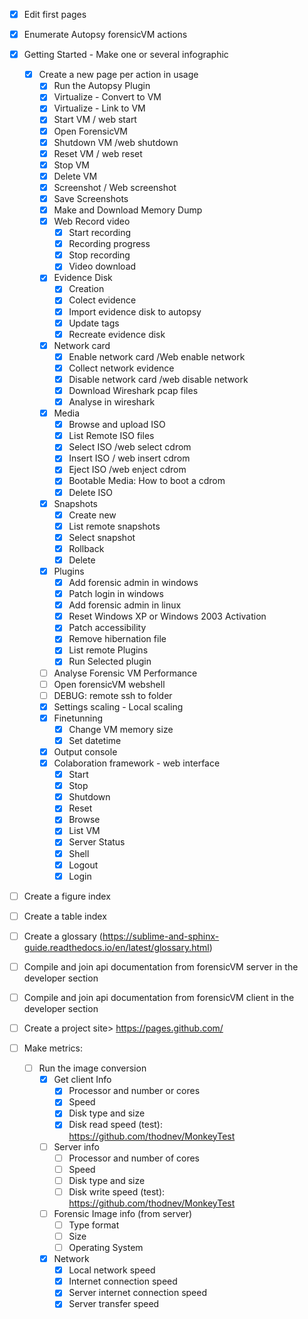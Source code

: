 - [x] Edit first pages
- [x] Enumerate Autopsy forensicVM actions
- [x] Getting Started - Make one or several infographic
   - [x] Create a new page per action in usage
      - [x] Run the Autopsy Plugin
      - [x] Virtualize - Convert to VM
      - [x] Virtualize - Link to VM
      - [x] Start VM / web start
      - [x] Open ForensicVM
      - [x] Shutdown VM /web shutdown
      - [x] Reset VM / web reset
      - [x] Stop VM
      - [x] Delete VM
      - [x] Screenshot / Web screenshot
      - [x] Save Screenshots
      - [x] Make and Download Memory Dump
      - [x] Web Record video
         - [x] Start recording
         - [x] Recording progress
         - [x] Stop recording
         - [x] Video download
      - [x] Evidence Disk
         - [x] Creation
         - [x] Colect evidence
         - [x] Import evidence disk to autopsy
         - [x] Update tags
         - [x] Recreate evidence disk         
      - [x] Network card
         - [x] Enable network card /Web enable network
         - [x] Collect network evidence
         - [x] Disable network card /web disable network
         - [x] Download Wireshark pcap files
         - [x] Analyse in wireshark
      - [x] Media
         - [x] Browse and upload ISO
         - [x] List Remote ISO files
         - [x] Select ISO /web select cdrom         
         - [x] Insert ISO / web insert cdrom
         - [x] Eject ISO /web enject cdrom                  
         - [x] Bootable Media: How to boot a cdrom
         - [x] Delete ISO
      - [x] Snapshots
         - [x] Create new
         - [x] List remote snapshots
         - [x] Select snapshot
         - [x] Rollback
         - [x] Delete
      - [x] Plugins
        - [x] Add forensic admin in windows
        - [x] Patch login in windows
        - [x] Add forensic admin in linux
        - [x] Reset Windows XP or Windows 2003 Activation
        - [x] Patch accessibility
        - [x] Remove hibernation file
        - [x] List remote Plugins
        - [x] Run Selected plugin         
      - [ ] Analyse Forensic VM Performance
      - [ ] Open forensicVM webshell
      - [ ] DEBUG: remote ssh to folder
      - [x] Settings scaling - Local scaling
      - [x] Finetunning
         - [x] Change VM memory size
         - [x] Set datetime
      - [x] Output console
      - [x] Colaboration framework - web interface
         - [x] Start
         - [x] Stop
         - [x] Shutdown
         - [x] Reset
         - [x] Browse
         - [x] List VM
         - [x] Server Status
         - [x] Shell
         - [x] Logout
         - [x] Login
- [ ] Create a figure index
- [ ] Create a table index
- [ ] Create a glossary (https://sublime-and-sphinx-guide.readthedocs.io/en/latest/glossary.html)
- [ ] Compile and join api documentation from forensicVM server in the developer section
- [ ] Compile and join api documentation from forensicVM client in the developer section
- [ ] Create a project site> https://pages.github.com/

- [ ] Make metrics:
   - [ ] Run the image conversion
      - [x] Get client Info
         - [x] Processor and number or cores
         - [x] Speed
         - [x] Disk type and size
         - [x] Disk read speed (test): https://github.com/thodnev/MonkeyTest
      - [ ] Server info
         - [ ] Processor and number of cores
         - [ ] Speed
         - [ ] Disk type and size
         - [ ] Disk write speed (test): https://github.com/thodnev/MonkeyTest         
      - [ ] Forensic Image info (from server)
         - [ ] Type format
         - [ ] Size
         - [ ] Operating System
      - [x] Network
         - [x] Local network speed
         - [x] Internet connection speed
         - [x] Server internet connection speed
         - [x] Server transfer speed
